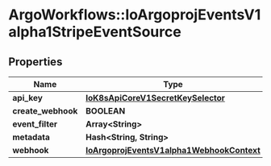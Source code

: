 # ArgoWorkflows::IoArgoprojEventsV1alpha1StripeEventSource

## Properties
Name | Type | Description | Notes
------------ | ------------- | ------------- | -------------
**api_key** | [**IoK8sApiCoreV1SecretKeySelector**](IoK8sApiCoreV1SecretKeySelector.md) |  | [optional] 
**create_webhook** | **BOOLEAN** |  | [optional] 
**event_filter** | **Array&lt;String&gt;** |  | [optional] 
**metadata** | **Hash&lt;String, String&gt;** |  | [optional] 
**webhook** | [**IoArgoprojEventsV1alpha1WebhookContext**](IoArgoprojEventsV1alpha1WebhookContext.md) |  | [optional] 


